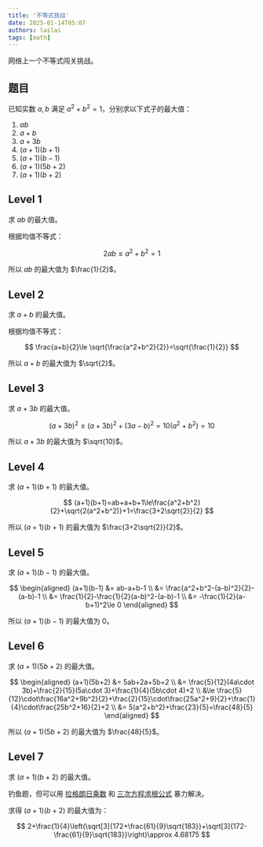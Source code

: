 ```yaml
---
title: '不等式挑战'
date: 2025-01-14T05:07
authors: lailai
tags: [math]
---
```


网络上一个不等式闯关挑战。

<!-- truncate -->

## 题目

已知实数 $a,b$ 满足 $a^2+b^2=1$，分别求以下式子的最大值：

1. $ab$
2. $a+b$
3. $a+3b$
4. $(a+1)(b+1)$
5. $(a+1)(b-1)$
6. $(a+1)(5b+2)$
7. $(a+1)(b+2)$

## Level 1

求 $ab$ 的最大值。

根据均值不等式：

$$
2ab\le a^2+b^2=1
$$

所以 $ab$ 的最大值为 $\frac{1}{2}$。

## Level 2

求 $a+b$ 的最大值。

根据均值不等式：

$$
\frac{a+b}{2}\le \sqrt{\frac{a^2+b^2}{2}}=\sqrt{\frac{1}{2}}
$$

所以 $a+b$ 的最大值为 $\sqrt{2}$。

## Level 3

求 $a+3b$ 的最大值。

$$
(a+3b)^2\le(a+3b)^2+(3a-b)^2=10(a^2+b^2)=10
$$

所以 $a+3b$ 的最大值为 $\sqrt{10}$。

## Level 4

求 $(a+1)(b+1)$ 的最大值。

$$
(a+1)(b+1)=ab+a+b+1\le\frac{a^2+b^2}{2}+\sqrt{2(a^2+b^2)}+1=\frac{3+2\sqrt{2}}{2}
$$

所以 $(a+1)(b+1)$ 的最大值为 $\frac{3+2\sqrt{2}}{2}$。

## Level 5

求 $(a+1)(b-1)$ 的最大值。

$$
\begin{aligned}
  (a+1)(b-1) &= ab-a+b-1 \\
  &= \frac{a^2+b^2-(a-b)^2}{2}-(a-b)-1 \\
  &= \frac{1}{2}-\frac{1}{2}(a-b)^2-(a-b)-1 \\
  &= -\frac{1}{2}(a-b+1)^2\le 0
\end{aligned}
$$

所以 $(a+1)(b-1)$ 的最大值为 $0$。

## Level 6

求 $(a+1)(5b+2)$ 的最大值。

$$
\begin{aligned}
  (a+1)(5b+2) &= 5ab+2a+5b+2 \\
  &= \frac{5}{12}(4a\cdot 3b)+\frac{2}{15}(5a\cdot 3)+\frac{1}{4}(5b\cdot 4)+2 \\
  &\le \frac{5}{12}\cdot\frac{16a^2+9b^2}{2}+\frac{2}{15}\cdot\frac{25a^2+9}{2}+\frac{1}{4}\cdot\frac{25b^2+16}{2}+2 \\
  &= 5(a^2+b^2)+\frac{23}{5}=\frac{48}{5}
\end{aligned}
$$

所以 $(a+1)(5b+2)$ 的最大值为 $\frac{48}{5}$。

## Level 7

求 $(a+1)(b+2)$ 的最大值。

钓鱼题，但可以用 [拉格朗日乘数](https://zh.wikipedia.org/wiki/拉格朗日乘数) 和 [三次方程求根公式](https://zh.wikipedia.org/wiki/三次方程) 暴力解决。

求得 $(a+1)(b+2)$ 的最大值为：

$$
2+\frac{1}{4}\left(\sqrt[3]{172+\frac{61}{9}\sqrt{183}}+\sqrt[3]{172-\frac{61}{9}\sqrt{183}}\right)\approx 4.68175
$$
